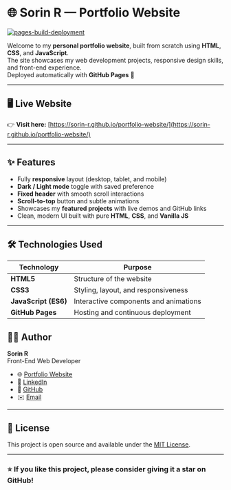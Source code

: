 # 🌐 Sorin R — Portfolio Website

[![pages-build-deployment](https://github.com/sorin-r/portfolio-website/actions/workflows/pages/pages-build-deployment/badge.svg)](https://github.com/sorin-r/portfolio-website/actions)

Welcome to my **personal portfolio website**, built from scratch using **HTML**, **CSS**, and **JavaScript**.  
The site showcases my web development projects, responsive design skills, and front-end experience.  
Deployed automatically with **GitHub Pages** 🚀

---

## 🖥️ Live Website

👉 **Visit here:** [https://sorin-r.github.io/portfolio-website/](https://sorin-r.github.io/portfolio-website/)

---

## ✨ Features

-   Fully **responsive** layout (desktop, tablet, and mobile)
-   **Dark / Light mode** toggle with saved preference
-   **Fixed header** with smooth scroll interactions
-   **Scroll-to-top** button and subtle animations
-   Showcases my **featured projects** with live demos and GitHub links
-   Clean, modern UI built with pure **HTML**, **CSS**, and **Vanilla JS**

---

## 🛠️ Technologies Used

| Technology           | Purpose                               |
| -------------------- | ------------------------------------- |
| **HTML5**            | Structure of the website              |
| **CSS3**             | Styling, layout, and responsiveness   |
| **JavaScript (ES6)** | Interactive components and animations |
| **GitHub Pages**     | Hosting and continuous deployment     |


## 🧑‍💻 Author

**Sorin R**  
Front-End Web Developer

-   🌐 [Portfolio Website](https://sorin-r.github.io/portfolio-website/)
-   💼 [LinkedIn](https://www.linkedin.com/in/sorin-rotaru-terraconnect/)
-   🐙 [GitHub](https://github.com/sorin-r)
-   ✉️ [Email](mailto:info@rotarusorin.com)

---

## 📜 License

This project is open source and available under the [MIT License](LICENSE).

---

### ⭐️ If you like this project, please consider giving it a star on GitHub!
